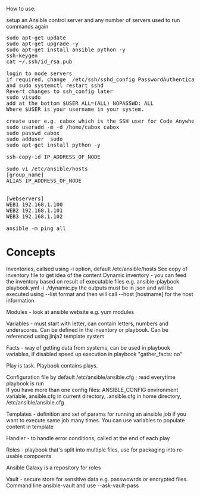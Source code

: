 How to use: 

setup an Ansible control server and any number of servers used to run commands again

<pre>
sudo apt-get update
sudo apt-get upgrade -y
sudo apt-get install ansible python -y
ssh-keygen
cat ~/.ssh/id_rsa.pub

login to node servers
if required, change  /etc/ssh/sshd_config PasswordAuthentication yes
and sudo systemctl restart sshd
Revert changes to ssh_config later  
sudo visudo 
add at the bottom $USER ALL=(ALL) NOPASSWD: ALL
Where $USER is your username in your system.

create user e.g. cabox which is the SSH user for Code Anywhere
sudo useradd -m -d /home/cabox cabox
sudo passwd cabox
sudo adduser <username> sudo
sudo apt-get install python -y

ssh-copy-id IP_ADDRESS_OF_NODE

sudo vi /etc/ansible/hosts
[group_name]
ALIAS IP_ADDRESS_OF_NODE


[webservers]
WEB1 192.168.1.100
WEB2 192.168.1.101
WEB3 192.168.1.102

ansible -m ping all 
</pre>

# Concepts

Inventories, callsed using -i option, default /etc/ansible/hosts 
See copy of inventory file to get idea of the content 
Dynamic inventory - you can feed the inventory based on result of executable files 
e.g. ansible-playbook playbook.yml -i ./dynamic.py 
the outputs must be in json and will be executed using --list format 
and then will call --host [hostname] for the host information 

Modules - look at ansible website e.g. yum modules 

Variables - must start with letter, can contain letters, numbers and underscores. Can be defined in the inventory or playbook. Can be referenced using jinja2 template system 

Facts - way of getting data from systems, can be used in playbook variables, if disabled speed up execution in playbook "gather_facts: no" 

Play is task. Playbook contains plays. 

Configuration file by default /etc/ansible/ansible.cfg ; read everytime playbook is run  
If you have more than one config files: ANSIBLE_CONFIG environment variable, ansible.cfg in current directory, .ansible.cfg in home directory, /etc/ansible/ansible.cfg 

Templates - definition and set of params for running an ainsible job if you want to execute same job many times. You can use variables to populate content in template 

Handler - to handle error conditions, called at the end of each play 

Roles - playbook that's split into multiple files, use for packaging into re-usable compoents 

Ansible Galaxy is a repository for roles 

Vault - secure store for sensitive data e.g. passwowrds or encrypted files. Command line ansible-vault and use --ask-vault-pass 
